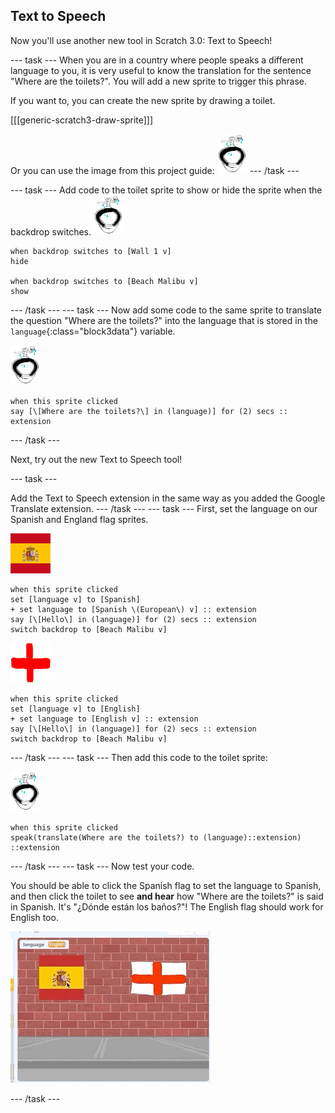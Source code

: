 ## Text to Speech

Now you'll use another new tool in Scratch 3.0: Text to Speech!

--- task ---
When you are in a country where people speaks a different language to you, it is very useful to know the translation for the sentence "Where are the toilets?". You will add a new sprite to trigger this phrase. 

If you want to, you can create the new sprite by drawing a toilet.

[[[generic-scratch3-draw-sprite]]]

Or you can use the image from this project guide:
![Toilet sprite](images/toiletSmall.png)
--- /task ---

--- task ---
Add code to the toilet sprite to show or hide the sprite when the backdrop switches.
![Toilet sprite](images/toiletSmall.png)
```blocks3
when backdrop switches to [Wall 1 v]
hide

when backdrop switches to [Beach Malibu v]
show
```
--- /task ---
--- task ---
Now add some code to the same sprite to translate the question "Where are the toilets?" into the language that is stored in the `language`{:class="block3data"} variable. 

![Toilet sprite](images/toiletSmall.png)
```blocks3
when this sprite clicked
say [\[Where are the toilets?\] in (language)] for (2) secs :: extension
```
--- /task ---

Next, try out the new Text to Speech tool!

--- task ---

Add the Text to Speech extension in the same way as you added the Google Translate extension.
--- /task ---
--- task ---
First, set the language on our Spanish and England flag sprites.

![Spain sprite](images/spainSmall.png)
```blocks3
when this sprite clicked
set [language v] to [Spanish]
+ set language to [Spanish \(European\) v] :: extension
say [\[Hello\] in (language)] for (2) secs :: extension
switch backdrop to [Beach Malibu v]
```

![England sprite](images/englandSmall.png)
```blocks3
when this sprite clicked
set [language v] to [English]
+ set language to [English v] :: extension
say [\[Hello\] in (language)] for (2) secs :: extension
switch backdrop to [Beach Malibu v]
```
--- /task ---
--- task ---
Then add this code to the toilet sprite:

![Toilet sprite](images/toiletSmall.png)
```blocks3
when this sprite clicked
speak(translate(Where are the toilets?) to (language)::extension) ::extension
```
--- /task ---
--- task ---
Now test your code.

You should be able to click the Spanish flag to set the language to Spanish, and then click the toilet to see **and hear** how "Where are the toilets?" is said in Spanish. It's "¿Dónde están los baños?"! The English flag should work for English too.

![Test code to translate toilet phrase](images/textToSpeechTest.gif)

--- /task ---
